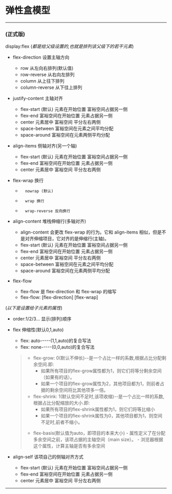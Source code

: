 # 弹性盒模型
---
### (正式版)
display:flex (*都是给父级设置的,也就是排列该父级下的若干元素*)

* flex-direction 设置主轴方向
	* row  从左向右排列(默认值)
	* row-reverse 从右向左排列
	* column 从上往下排列
	* column-reverse 从下往上排列

* justify-content 主轴对齐
	* 	flex-start (默认) 元素在开始位置 富裕空间占据另一侧
	* 	flex-end 富裕空间在开始位置 元素占据另一侧
	* 	center 元素居中 富裕空间 平分左右两侧
	* 	space-between 富裕空间在元素之间平均分配
	* 	space-around  富裕空间在元素两侧平均分配
* align-items	侧轴对齐(另一个轴)
	* 	flex-start (默认) 元素在开始位置 富裕空间占据另一侧
	* 	flex-end 富裕空间在开始位置 元素占据另一侧
	* 	center 元素居中 富裕空间 平分左右两侧

* flex-wrap 换行
	* 		nowrap (默认)
	* 		wrap 换行
	* 		wrap-reverse 反向换行
* align-content 堆栈伸缩行(多轴对齐)
	* 	align-content 会更改 flex-wrap 的行为。它和 align-items 相似，但是不是对齐伸缩项目，它对齐的是伸缩行(主轴)。
	* 	flex-start (默认) 元素在开始位置 富裕空间占据另一侧
	* 	flex-end 富裕空间在开始位置 元素占据另一侧
	* 	center 元素居中 富裕空间 平分左右两侧
	* 	space-between 富裕空间在元素之间平均分配
	* 	space-around  富裕空间在元素两侧平均分配
* 	flex-flow
	* 	flex-flow 是 flex-direction 和 flex-wrap 的缩写
	* 	flex-flow: [flex-direction] [flex-wrap]



(*以下是设置给子元素的属性*)  

* order:1/2/3... 显示(排列)顺序
* flex 伸缩性(默认0,1,auto)
	* 	flex: auto-----(1,1,auto)的复合写法
	* 	flex: none-----(0,0,auto)的复合写法
	
	> * flex-grow: 0(默认不伸长)--是一个占比一样的系数,根据占比分配剩余空间.即:
	> 	* 如果所有项目的flex-grow属性都为1，则它们将等分剩余空间（如果有的话）。
	> 	* 如果一个项目的flex-grow属性为2，其他项目都为1，则前者占据的剩余空间将比其他项多一倍。
	> * flex-shrink: 1(默认空间不足时,该项收缩)--是一个占比一样的系数,根据占比分配缩放的大小.即:
	> 	* 如果所有项目的flex-shrink属性都为1，则它们将等比缩小
	> 	* 如果一个项目的flex-shrink属性为0，其他项目都为1，则空间不足时,前者不缩小。
	> - flex-basis(默认值为auto，即项目的本来大小)
		- 属性定义了在分配多余空间之前，该项占据的主轴空间（main size）。
		- 浏览器根据这个属性，计算主轴是否有多余空间

* align-self 该项自己的侧轴对齐方式
	* 	flex-start (默认) 元素在开始位置 富裕空间占据另一侧
	* 	flex-end 富裕空间在开始位置 元素占据另一侧
	* 	center 元素居中 富裕空间 平分左右两侧
	
---